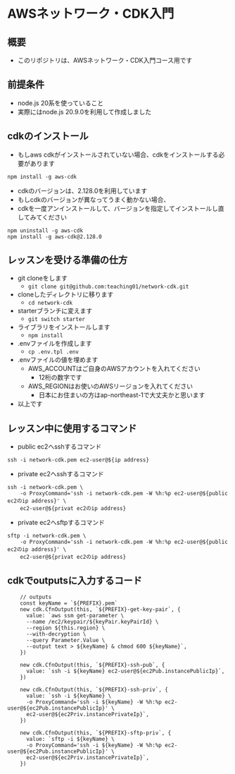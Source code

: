 # AWSネットワーク・CDK入門


## 概要
- このリポジトリは、AWSネットワーク・CDK入門コース用です

## 前提条件
- node.js 20系を使っていること
- 実際にはnode.js 20.9.0を利用して作成しました

## cdkのインストール
- もしaws cdkがインストールされていない場合、cdkをインストールする必要があります
```
npm install -g aws-cdk
```
- cdkのバージョンは、2.128.0を利用しています
- もしcdkのバージョンが異なってうまく動かない場合、
- cdkを一度アンインストールして、バージョンを指定してインストールし直してみてください
```
npm uninstall -g aws-cdk
npm install -g aws-cdk@2.128.0
```

## レッスンを受ける準備の仕方
- git cloneをします
    - `git clone git@github.com:teaching01/network-cdk.git`
- cloneしたディレクトリに移ります
    - `cd network-cdk`
- starterブランチに変えます
    - `git switch starter`
- ライブラリをインストールします
    - `npm install`
- .envファイルを作成します
    - `cp .env.tpl .env`
- .envファイルの値を埋めます
    - AWS_ACCOUNTはご自身のAWSアカウントを入れてください
        - 12桁の数字です
    - AWS_REGIONはお使いのAWSリージョンを入れてください
        - 日本にお住まいの方はap-northeast-1で大丈夫かと思います
- 以上です

## レッスン中に使用するコマンド
- public ec2へsshするコマンド
```
ssh -i network-cdk.pem ec2-user@${ip address}
```
- private ec2へsshするコマンド
```
ssh -i network-cdk.pem \
    -o ProxyCommand='ssh -i network-cdk.pem -W %h:%p ec2-user@${public ec2のip address}' \
    ec2-user@${privat ec2のip address}
```
- private ec2へsftpするコマンド
```
sftp -i network-cdk.pem \
    -o ProxyCommand='ssh -i network-cdk.pem -W %h:%p ec2-user@${public ec2のip address}' \
    ec2-user@${privat ec2のip address}
```

## cdkでoutputsに入力するコード
```
    // outputs
    const keyName = `${PREFIX}.pem`
    new cdk.CfnOutput(this, `${PREFIX}-get-key-pair`, {
      value: `aws ssm get-parameter \
      --name /ec2/keypair/${keyPair.keyPairId} \
      --region ${this.region} \
      --with-decryption \
      --query Parameter.Value \
      --output text > ${keyName} & chmod 600 ${keyName}`,
    })

    new cdk.CfnOutput(this, `${PREFIX}-ssh-pub`, {
      value: `ssh -i ${keyName} ec2-user@${ec2Pub.instancePublicIp}`,
    })

    new cdk.CfnOutput(this, `${PREFIX}-ssh-priv`, {
      value: `ssh -i ${keyName} \
      -o ProxyCommand='ssh -i ${keyName} -W %h:%p ec2-user@${ec2Pub.instancePublicIp}' \
      ec2-user@${ec2Priv.instancePrivateIp}`,
    })

    new cdk.CfnOutput(this, `${PREFIX}-sftp-priv`, {
      value: `sftp -i ${keyName} \
      -o ProxyCommand='ssh -i ${keyName} -W %h:%p ec2-user@${ec2Pub.instancePublicIp}' \
      ec2-user@${ec2Priv.instancePrivateIp}`,
    })
```
